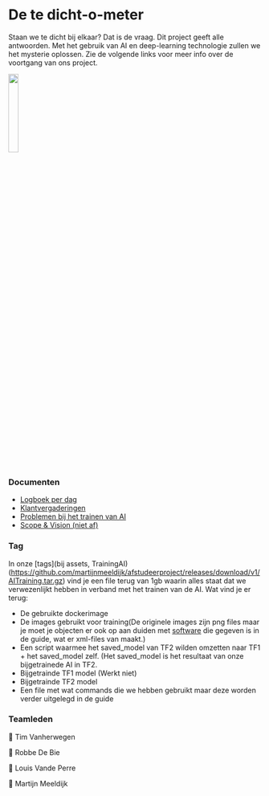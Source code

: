 # De te dicht-o-meter
Staan we te dicht bij elkaar? Dat is de vraag.
Dit project geeft alle antwoorden. Met het gebruik van AI en deep-learning technologie zullen we het mysterie oplossen. 
Zie de volgende links voor meer info over de voortgang van ons project.

<img src="https://www.osiztechnologies.com/asset/images/inner-pages/ai_ml/artificial-intelligence-(ai)-&-machine-learning-(ml).png" width="20%"/>


### Documenten


* [Logboek per dag](https://github.com/martijnmeeldijk/afstudeerproject/blob/master/docs/dagverslagen.md)
* [Klantvergaderingen](https://github.com/martijnmeeldijk/afstudeerproject/blob/master/docs/klantvergaderingen.md)
* [Problemen bij het trainen van AI](https://github.com/martijnmeeldijk/afstudeerproject/blob/master/docs/ProblemenMetBijtrainenVanAI.md)
* [Scope & Vision (niet af)](https://github.com/martijnmeeldijk/afstudeerproject/blob/master/docs/Scope%20%26%20Vision.md)

### Tag

In onze [tags](bij assets, TrainingAI)(https://github.com/martijnmeeldijk/afstudeerproject/releases/download/v1/AITraining.tar.gz) vind je een file terug van 1gb waarin alles staat dat we verwezenlijkt hebben in verband met het trainen van de AI. Wat vind je er terug:
* De gebruikte dockerimage
* De images gebruikt voor training(De originele images zijn png files maar je moet je objecten er ook op aan duiden met [software](https://github.com/tzutalin/labelImg) die gegeven is in de guide, wat er xml-files van maakt.)
* Een script waarmee het saved_model van TF2 wilden omzetten naar TF1 + het saved_model zelf. (Het saved_model is het resultaat van onze bijgetrainede AI in TF2.
* Bijgetrainde TF1 model (Werkt niet)
* Bijgetrainde TF2 model
* Een file met wat commands die we hebben gebruikt maar deze worden verder uitgelegd in de guide

### Teamleden

:man: Tim Vanherwegen

:boy: Robbe De Bie

:construction_worker: Louis Vande Perre

:princess: Martijn Meeldijk



